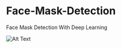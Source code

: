 # Face-Mask-Detection
Face Mask Detection With Deep Learning

![Alt Text](https://i.giphy.com/media/Pj08zaSxNV2zBjPwer/giphy.webp)

